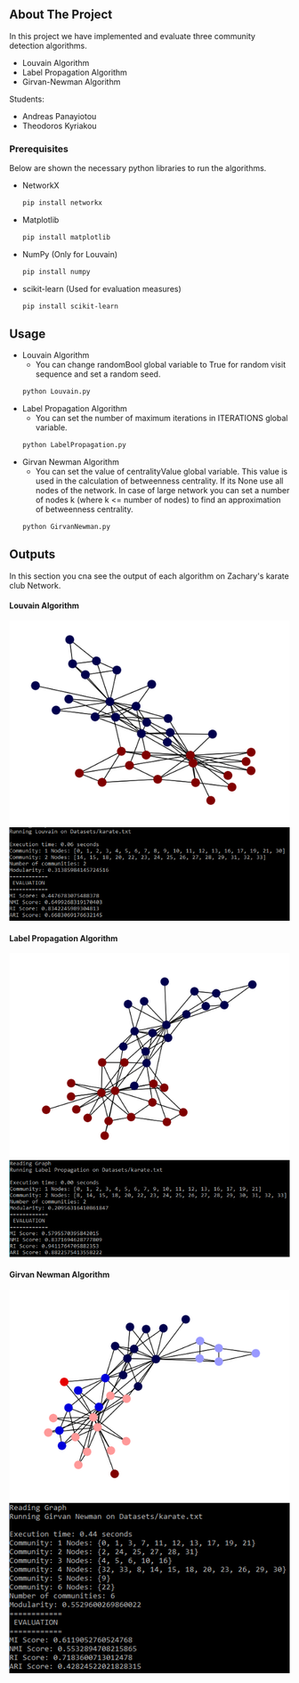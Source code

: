 <!-- ABOUT THE PROJECT -->
## About The Project

In this project we have implemented and evaluate three community detection algorithms.

* Louvain Algorithm
* Label Propagation Algorithm
* Girvan-Newman Algorithm

Students:
* Andreas Panayiotou
* Theodoros Kyriakou

### Prerequisites

Below are shown the necessary python libraries to run the algorithms. 
* NetworkX
  ```sh
  pip install networkx
  ```
* Matplotlib
  ```sh
  pip install matplotlib
  ```
* NumPy (Only for Louvain)
  ```sh
  pip install numpy
  ```
* scikit-learn (Used for evaluation measures)
  ```sh
  pip install scikit-learn
  ```
  
<!-- USAGE EXAMPLES -->
## Usage

* Louvain Algorithm
  *  You can change randomBool global variable to True for random visit sequence and set a random seed.
  ```sh
  python Louvain.py
  ```
* Label Propagation Algorithm
  *  You can set the number of maximum iterations in ITERATIONS global variable.
  ```sh
  python LabelPropagation.py
  ```
* Girvan Newman Algorithm
  *  You can set the value of centralityValue global variable. This value is used in the calculation of betweenness centrality. If its None use all nodes of the network. In case of large network you can set a number of nodes k (where k <= number of nodes) to find an approximation of betweenness centrality.
  ```sh
  python GirvanNewman.py
  ```
## Outputs

In this section you cna see the output of each algorithm on Zachary's karate club Network.

<h4>Louvain Algorithm</h4>
  <img src="ResultsImages/louvainGraphKarate.PNG">
  <img src="ResultsImages/LouvainResultsKarate.PNG">

<h4>Label Propagation Algorithm</h4>
  <img src="ResultsImages/LpaGraphKarate.PNG">
  <img src="ResultsImages/LpaResultsKarate.PNG">

<h4>Girvan Newman Algorithm</h4>
  <img src="ResultsImages/GirvanNewmanGraphKarate.PNG">
  <img src="ResultsImages/GirvanNewmanResultsKarate.PNG">
